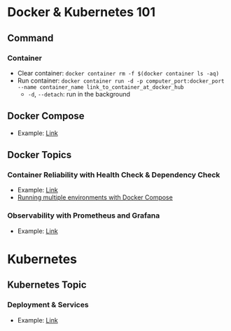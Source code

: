 # Docker & Kubernetes 101
## Command
### Container
- Clear container: `docker container rm -f $(docker container ls -aq)`
- Run container: `docker container run -d -p computer_port:docker_port --name container_name link_to_container_at_docker_hub`
  - `-d`, `--detach`: run in the background 
## Docker Compose

- Example: [Link](./code/docker_compose_example)

## Docker Topics

### Container Reliability with Health Check & Dependency Check

- Example: [Link](./code/health_dependency_check_example)
- [Running multiple environments with Docker Compose](./code/todo_list/)

### Observability with Prometheus and Grafana

- Example: [Link](./code/prometheus_grafana_example/)

# Kubernetes

## Kubernetes Topic

### Deployment & Services

- Example: [Link](./code/kubernetes/deployment_yaml_example/)
